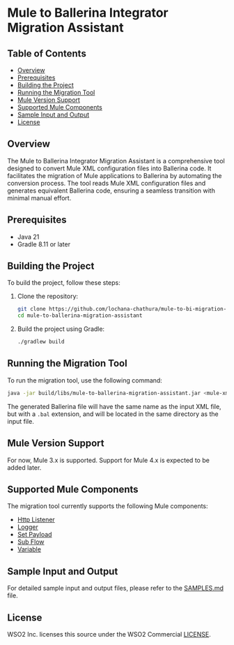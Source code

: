 # Mule to Ballerina Integrator Migration Assistant

## Table of Contents
- [Overview](#overview)
- [Prerequisites](#prerequisites)
- [Building the Project](#building-the-project)
- [Running the Migration Tool](#running-the-migration-tool)
- [Mule Version Support](#mule-version-support)
- [Supported Mule Components](#supported-mule-components)
- [Sample Input and Output](#sample-input-and-output)
- [License](#license)

## Overview
The Mule to Ballerina Integrator Migration Assistant is a comprehensive tool designed to convert Mule XML configuration 
files into Ballerina code. It facilitates the migration of Mule applications to Ballerina by automating the conversion process. The tool reads Mule XML configuration files and generates equivalent Ballerina code, ensuring a seamless transition with minimal manual effort.

## Prerequisites
- Java 21
- Gradle 8.11 or later

## Building the Project
To build the project, follow these steps:

1. Clone the repository:
    ```sh
    git clone https://github.com/lochana-chathura/mule-to-bi-migration-assistant.git
    cd mule-to-ballerina-migration-assistant
    ```

2. Build the project using Gradle:
    ```sh
    ./gradlew build
    ```

## Running the Migration Tool
To run the migration tool, use the following command:

```sh
java -jar build/libs/mule-to-ballerina-migration-assistant.jar <mule-xml-configuration-file>
```

The generated Ballerina file will have the same name as the input XML file, but with a `.bal` extension, and will be located in the same directory as the input file.

## Mule Version Support
For now, Mule 3.x is supported. Support for Mule 4.x is expected to be added later.

## Supported Mule Components
The migration tool currently supports the following Mule components:

- [Http Listener](SAMPLES.md#http-listener)
- [Logger](SAMPLES.md#logger)
- [Set Payload](SAMPLES.md#set-payload)
- [Sub Flow](SAMPLES.md#sub-flow)
- [Variable](SAMPLES.md#variable)

## Sample Input and Output

For detailed sample input and output files, please refer to the [SAMPLES.md](SAMPLES.md) file.

## License
WSO2 Inc. licenses this source under the WSO2 Commercial [LICENSE](LICENSE).
